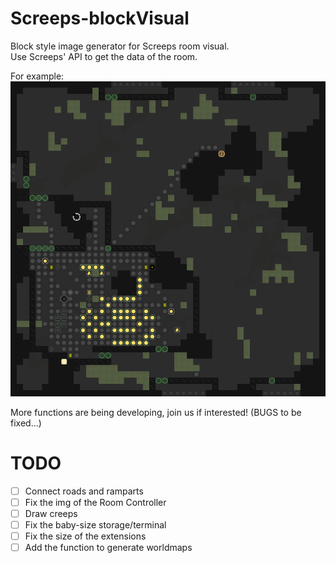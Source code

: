 # Screeps-blockVisual
Block style image generator for Screeps room visual.  
Use Screeps' API to get the data of the room.  

For example: 
![](myRoom.png)

More functions are being developing, join us if interested! 
(BUGS to be fixed...)

# TODO
- [ ] Connect roads and ramparts  
- [ ] Fix the img of the Room Controller
- [ ] Draw creeps  
- [ ] Fix the baby-size storage/terminal
- [ ] Fix the size of the extensions
- [ ] Add the function to generate worldmaps
